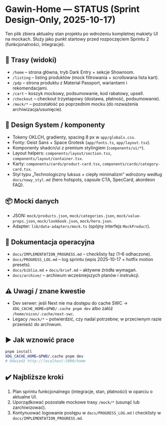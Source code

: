 # Gawin-Home — STATUS (Sprint Design-Only, 2025-10-17)

Ten plik zbiera aktualny stan projektu po wdrożeniu kompletnej makiety UI na mockach. Służy jako punkt startowy przed rozpoczęciem Sprintu 2 (funkcjonalności, integracje).

## 🔀 Trasy (widoki)

- `/home` – strona główna, tryb Dark Entry + sekcje Showroom.
- `/listing` – listing produktów (mock filtrowania + scrollowana lista kart).
- `/pdp` – strona produktu z Material Passport, wariantami i rekomendacjami.
- `/cart` – koszyk mockowy, podsumowanie, kod rabatowy, upsell.
- `/checkout` – checkout trzyetapowy (dostawa, płatność, podsumowanie).
- `/mock/*` – pozostałość po poprzednim mocku (do rozważenia archiwizacja/usunięcie).

## 🧱 Design System / komponenty

- Tokeny OKLCH, gradienty, spacing 8 px w `app/globals.css`.
- Fonty: Geist Sans + Space Grotesk (`app/fonts.ts`, `app/layout.tsx`).
- Komponenty shadcn/ui z premium stylingiem (`components/ui/*`).
- Layout helpers: `components/layout/section.tsx`, `components/layout/container.tsx`.
- Karty: `components/cards/product-card.tsx`, `components/cards/category-card.tsx`.
- Styl typu „Technologiczny luksus + ciepły minimalizm” wdrożony według `docs/nowy_styl.md` (hero hotspots, capsule CTA, SpecCard, akordeon FAQ).

## 📦 Mocki danych

- JSON: `mock/products.json`, `mock/categories.json`, `mock/value-props.json`, `mock/lookbook.json`, `mock/hero.json`.
- Adapter: `lib/data-adapters/mock.ts` (spójny interfejs `MockProduct`).

## 📑 Dokumentacja operacyjna

- `docs/IMPLEMENTATION_PROGRESS.md` – checklisty faz (1–6 odhaczone).
- `docs/PROGRESS_LOG.md` – log sprintu (wpis 2025-10-17 + hotfix motion presets).
- `docs/biblia.md` + `docs/brief.md` – aktywne źródła wymagań.
- `docs/archive/` – archiwum wcześniejszych planów i instrukcji.

## ⚠️ Uwagi / znane kwestie

- Dev serwer: jeśli Next nie ma dostępu do cache SWC → `XDG_CACHE_HOME=$PWD/.cache pnpm dev` albo załóż `/home/nicon/.cache/next-swc`.
- Legacy `/mock/*` – potwierdzić, czy nadal potrzebne; w przeciwnym razie przenieść do archiwum.

## ▶️ Jak wznowić prace

```bash
pnpm install
XDG_CACHE_HOME=$PWD/.cache pnpm dev
# Odwiedź http://localhost:3000/home
```

## ✔️ Najbliższe kroki

1. Plan sprintu funkcjonalnego (integracje, stan, płatności) w oparciu o aktualne UI.
2. Uporządkować pozostałe mockowe trasy `/mock/*` (usunąć lub zarchiwizować).
3. Kontynuować logowanie postępu w `docs/PROGRESS_LOG.md` i checklisty w `docs/IMPLEMENTATION_PROGRESS.md`.
